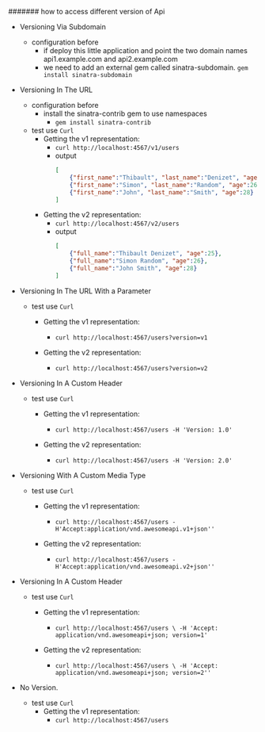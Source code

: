 ####### how to access different version of Api
- Versioning Via Subdomain
	- configuration before
      - if  deploy this little application and point the two domain names api1.example.com and api2.example.com
      - we need to add an external gem called sinatra-subdomain.
	`gem install sinatra-subdomain`

-  Versioning In The URL
	- configuration before
		- install the sinatra-contrib gem to use namespaces
			- `gem install sinatra-contrib`
	- test use `Curl`
		- Getting the v1 representation:
			- `curl http://localhost:4567/v1/users`
			- output
				```json
                [
  					{"first_name":"Thibault", "last_name":"Denizet", "age":25},
  					{"first_name":"Simon", "last_name":"Random", "age":26},
      				{"first_name":"John", "last_name":"Smith", "age":28}
				]
                ```
		- Getting the v2 representation:
			- `curl http://localhost:4567/v2/users`
			- output
				```json
            	[
  					{"full_name":"Thibault Denizet", "age":25},
  					{"full_name":"Simon Random", "age":26},
  					{"full_name":"John Smith", "age":28}
				]
                ```
-  Versioning In The URL With a Parameter
	- test use `Curl`
		- Getting the v1 representation:
			- `curl http://localhost:4567/users?version=v1`

		- Getting the v2 representation:
			- `curl http://localhost:4567/users?version=v2`

- Versioning In A Custom Header
	- test use `Curl`
		- Getting the v1 representation:
			- `curl http://localhost:4567/users -H 'Version: 1.0'`

		- Getting the v2 representation:
			- `curl http://localhost:4567/users -H 'Version: 2.0'`

- Versioning With A Custom Media Type
	- test use `Curl`
		- Getting the v1 representation:
			- `curl http://localhost:4567/users - H'Accept:application/vnd.awesomeapi.v1+json''`

		- Getting the v2 representation:
			- `curl http://localhost:4567/users - H'Accept:application/vnd.awesomeapi.v2+json''`

- Versioning In A Custom Header
	- test use `Curl`
		- Getting the v1 representation:
			- `curl http://localhost:4567/users \
  -H 'Accept: application/vnd.awesomeapi+json; version=1'`

		- Getting the v2 representation:
			- `curl http://localhost:4567/users \
  -H 'Accept: application/vnd.awesomeapi+json; version=2''`

- No Version.
	- test use `Curl`
		- Getting the v1 representation:
			- `curl http://localhost:4567/users `